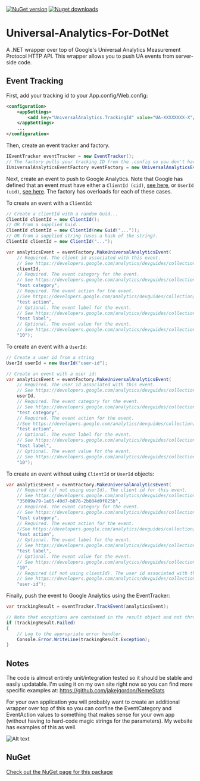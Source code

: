 [![NuGet version](http://img.shields.io/nuget/v/UniversalAnalyticsMeasurementProtocolWrapper.svg)](https://www.nuget.org/packages/UniversalAnalyticsMeasurementProtocolWrapper/)
[![Nuget downloads](http://img.shields.io/nuget/dt/UniversalAnalyticsMeasurementProtocolWrapper.svg)](http://www.nuget.org/packages/UniversalAnalyticsMeasurementProtocolWrapper/)

Universal-Analytics-For-DotNet
==============================

A .NET wrapper over top of Google's Universal Analytics Measurement Protocol HTTP API. This wrapper allows you to push UA events from server-side code.

## Event Tracking

First, add your tracking id to your App.config/Web.config:
```xml
<configuration>
	<appSettings>
		<add key="UniversalAnalytics.TrackingId" value="UA-XXXXXXXX-X"/>
	</appSettings>
    ...
</configuration>
```

Then, create an event tracker and factory.
```c#
IEventTracker eventTracker = new EventTracker();
// The factory pulls your tracking ID from the .config so you don't have to.
IUniversalAnalyticsEventFactory eventFactory = new UniversalAnalyticsEventFactory();
```

Next, create an event to push to Google Analytics. Note that Google has defined that an event must have either a `ClientId (cid)`, [see here](https://developers.google.com/analytics/devguides/collection/protocol/v1/parameters#cid), or `UserId (uid)`, [see here](https://developers.google.com/analytics/devguides/collection/protocol/v1/parameters#uid). The factory has overloads for each of these cases.

To create an event with a `ClientId`:

```c#
// Create a clientId with a random Guid...
ClientId clientId = new ClientId();
// OR from a supplied Guid...
ClientId clientId = new ClientId(new Guid("..."));
// OR from a supplied string (uses a hash of the string).
ClientId clientId = new ClientId("...");

var analyticsEvent = eventFactory.MakeUniversalAnalyticsEvent(
	// Required. The client id associated with this event.
	// See https://developers.google.com/analytics/devguides/collection/protocol/v1/parameters#cid for details.
	clientId,
	// Required. The event category for the event. 
	// See https://developers.google.com/analytics/devguides/collection/protocol/v1/parameters#ec for details.
	"test category",
	// Required. The event action for the event. 
	//See https://developers.google.com/analytics/devguides/collection/protocol/v1/parameters#ea for details.
	"test action",
	// Optional. The event label for the event.
	// See https://developers.google.com/analytics/devguides/collection/protocol/v1/parameters#el for details.
	"test label",
	// Optional. The event value for the event.
	// See https://developers.google.com/analytics/devguides/collection/protocol/v1/parameters#ev for details.
	"10");
```

To create an event with a `UserId`:

```c#
// Create a user id from a string
UserId userId = new UserId("user-id");

// Create an event with a user id:
var analyticsEvent = eventFactory.MakeUniversalAnalyticsEvent(
	// Required. The user id associated with this event.
	// See https://developers.google.com/analytics/devguides/collection/protocol/v1/parameters#uid for details.
	userId,
	// Required. The event category for the event. 
	// See https://developers.google.com/analytics/devguides/collection/protocol/v1/parameters#ec for details.
	"test category",
	// Required. The event action for the event. 
	//See https://developers.google.com/analytics/devguides/collection/protocol/v1/parameters#ea for details.
	"test action",
	// Optional. The event label for the event.
	// See https://developers.google.com/analytics/devguides/collection/protocol/v1/parameters#el for details.
	"test label",
	// Optional. The event value for the event.
	// See https://developers.google.com/analytics/devguides/collection/protocol/v1/parameters#ev for details.
	"10");
```

To create an event without using `ClientId` or `UserId` objects:

```c#
var analyticsEvent = eventFactory.MakeUniversalAnalyticsEvent(
	// Required (if not using userId). The client id for this event. 
	// See https://developers.google.com/analytics/devguides/collection/protocol/v1/parameters#cid for details.
	"35009a79-1a05-49d7-b876-2b884d0f825b",
	// Required. The event category for the event. 
	// See https://developers.google.com/analytics/devguides/collection/protocol/v1/parameters#ec for details.
	"test category",
	// Required. The event action for the event. 
	//See https://developers.google.com/analytics/devguides/collection/protocol/v1/parameters#ea for details.
	"test action",
	// Optional. The event label for the event.
	// See https://developers.google.com/analytics/devguides/collection/protocol/v1/parameters#el for details.
	"test label",
	// Optional. The event value for the event.
	// See https://developers.google.com/analytics/devguides/collection/protocol/v1/parameters#ev for details.
	"10",
	// Required (if not using clientId). The user id associated with this event.
	// See https://developers.google.com/analytics/devguides/collection/protocol/v1/parameters#uid for details.
	"user-id");
```

Finally, push the event to Google Analytics using the EventTracker:

```c#
var trackingResult = eventTracker.TrackEvent(analyticsEvent);

// Note that exceptions are contained in the result object and not thrown for stability.
if (trackingResult.Failed)
{
	// Log to the appropriate error handler.
	Console.Error.WriteLine(trackingResult.Exception);
}
```

## Notes
The code is almost entirely unit/integration tested so it should be stable and easily updatable. I'm using it on my own site right now so you can find more specific examples at: https://github.com/jakejgordon/NemeStats 

For your own application you will probably want to create an additional wrapper over top of this so you can confine the EventCategory and EventAction values to something that makes sense for your own app (without having to hard-code magic strings for the parameters). My website has examples of this as well.

![Alt text](https://raw.githubusercontent.com/jakejgordon/Universal-Analytics-For-DotNet/master/universal_analytics_realtime_events_screenshot.jpg?raw=true "Screenshot of Real-Time Events After Pushing Data")

## NuGet
[Check out the NuGet page for this package](https://www.nuget.org/packages/UniversalAnalyticsMeasurementProtocolWrapper/)
